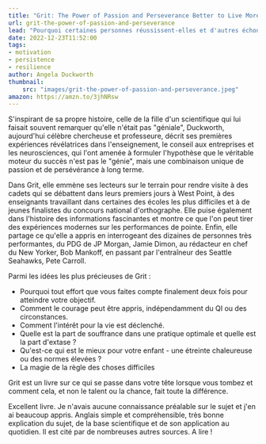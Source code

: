 ```yaml
---
title: "Grit: The Power of Passion and Perseverance Better to Live More"
url: grit-the-power-of-passion-and-perseverance
lead: "Pourquoi certaines personnes réussissent-elles et d'autres échouent-elles ? Partageant de nouvelles idées issues de ses recherches, Angela Duckworth explique pourquoi le talent n'est pas un gage de réussite."
date: 2022-12-23T11:52:00
tags: 
- motivation
- persistence
- resilience
author: Angela Duckworth
thumbnail: 
    src: "images/grit-the-power-of-passion-and-perseverance.jpeg"
amazon: https://amzn.to/3jhNRsw
---
```


S'inspirant de sa propre histoire, celle de la fille d'un scientifique qui lui faisait souvent remarquer qu'elle n'était pas "géniale", Duckworth, aujourd'hui célèbre chercheuse et professeure, décrit ses premières expériences révélatrices dans l'enseignement, le conseil aux entreprises et les neurosciences, qui l'ont amenée à formuler l'hypothèse que le véritable moteur du succès n'est pas le "génie", mais une combinaison unique de passion et de persévérance à long terme.

Dans Grit, elle emmène ses lecteurs sur le terrain pour rendre visite à des cadets qui se débattent dans leurs premiers jours à West Point, à des enseignants travaillant dans certaines des écoles les plus difficiles et à de jeunes finalistes du concours national d'orthographe. Elle puise également dans l'histoire des informations fascinantes et montre ce que l'on peut tirer des expériences modernes sur les performances de pointe. Enfin, elle partage ce qu'elle a appris en interrogeant des dizaines de personnes très performantes, du PDG de JP Morgan, Jamie Dimon, au rédacteur en chef du New Yorker, Bob Mankoff, en passant par l'entraîneur des Seattle Seahawks, Pete Carroll.

Parmi les idées les plus précieuses de Grit :

* Pourquoi tout effort que vous faites compte finalement deux fois pour atteindre votre objectif.
* Comment le courage peut être appris, indépendamment du QI ou des circonstances.
* Comment l'intérêt pour la vie est déclenché.
* Quelle est la part de souffrance dans une pratique optimale et quelle est la part d'extase ?
* Qu'est-ce qui est le mieux pour votre enfant - une étreinte chaleureuse ou des normes élevées ?
* La magie de la règle des choses difficiles

Grit est un livre sur ce qui se passe dans votre tête lorsque vous tombez et comment cela, et non le talent ou la chance, fait toute la différence.


Excellent livre.
Je n'avais aucune connaissance préalable sur le sujet et j'en ai beaucoup appris.
Anglais simple et compréhensible, très bonne explication du sujet, de la base scientifique et de son application au quotidien.
Il est cité par de nombreuses autres sources. A lire !